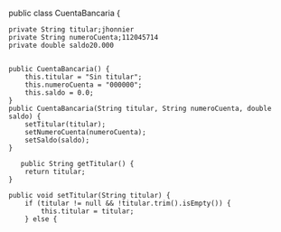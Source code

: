 public class CuentaBancaria {

    private String titular;jhonnier 
    private String numeroCuenta;112045714
    private double saldo20.000


    public CuentaBancaria() {
        this.titular = "Sin titular";
        this.numeroCuenta = "000000";
        this.saldo = 0.0;
    }
    public CuentaBancaria(String titular, String numeroCuenta, double saldo) {
        setTitular(titular);
        setNumeroCuenta(numeroCuenta);
        setSaldo(saldo);
    }

       public String getTitular() {
        return titular;
    }

    public void setTitular(String titular) {
        if (titular != null && !titular.trim().isEmpty()) {
            this.titular = titular;
        } else {
